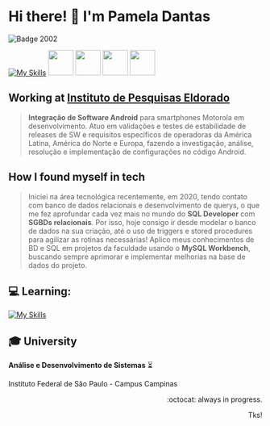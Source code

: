 # Hi there! 👋 I'm Pamela Dantas
![Badge 2002](http://img.shields.io/static/v1?label=2002&message=%20SHE/HER&color=red&style=for-the-badge)

[![My Skills](https://skillicons.dev/icons?i=mysql,git,py)](https://skillicons.dev)
            <img loading="lazy" src="https://cdn.jsdelivr.net/gh/devicons/devicon/icons/android/android-original.svg" width="50" height="50"/> 
            <img loading="lazy" src="https://onion.io/wp-content/uploads/2017/11/Moba-Logo.jpg" width="50" height="50"/>
            <img loading="lazy" src="https://alternativesp-cdn.b-cdn.net/wp-content/uploads/2021/07/1594530912_Windows-Command-Prompt-600x600.png" width="50" height="50"/>
            <img loading="lazy" src="https://cdn.jsdelivr.net/gh/devicons/devicon/icons/jira/jira-original-wordmark.svg" width="50" height="50"/>

## Working at [Instituto de Pesquisas Eldorado](https://www.eldorado.org.br/)
> **Integração de Software Android** para smartphones Motorola em desenvolvimento. Atuo em validações e testes de estabilidade de releases de SW e requisitos específicos de operadoras da América Latina, América do Norte e Europa, fazendo a investigação, análise, resolução e implementação de configurações no código Android.

## How I found myself in tech
> Iniciei na área tecnológica recentemente, em 2020, tendo contato com banco de dados relacionais e desenvolvimento de querys, o que me fez aprofundar cada vez mais no mundo do **SQL Developer** com **SGBDs relacionais**.
> Por isso, hoje consigo ir desde modelar o banco de dados na sua criação,  até o uso de triggers e stored procedures para agilizar as rotinas necessárias!
> Aplico meus conhecimentos de BD e SQL em projetos da faculdade usando o **MySQL Workbench**, buscando sempre aprimorar e implementar melhorias na base de dados do projeto.

## :computer: **Learning:**
> 
[![My Skills](https://skillicons.dev/icons?i=py,cs)](https://skillicons.dev)


## :mortar_board: University
**Análise e Desenvolvimento de Sistemas** :hourglass_flowing_sand:

Instituto Federal de São Paulo - Campus Campinas



<p align="right"> :octocat: always in progress. </p>
<p align="right"> Tks! </p>


